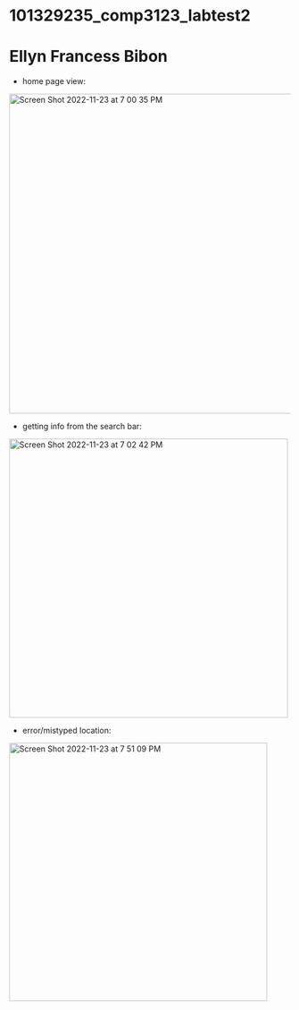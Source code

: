 # 101329235_comp3123_labtest2
# Ellyn Francess Bibon

- home page view:
<img width="572" alt="Screen Shot 2022-11-23 at 7 00 35 PM" src="https://user-images.githubusercontent.com/78584363/203669878-62a228cd-221e-47ea-a128-b70c84dd59b5.png">

- getting info from the search bar:
<img width="499" alt="Screen Shot 2022-11-23 at 7 02 42 PM" src="https://user-images.githubusercontent.com/78584363/203670187-afa5f417-9475-4d5c-8845-00014881a72e.png">

- error/mistyped location:
<img width="462" alt="Screen Shot 2022-11-23 at 7 51 09 PM" src="https://user-images.githubusercontent.com/78584363/203670656-d3b80604-a9f1-4b19-a554-3d7c8441ff3a.png">
